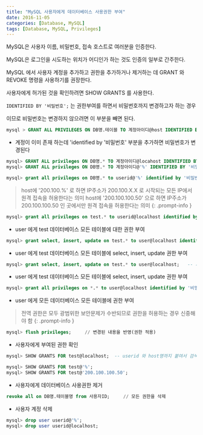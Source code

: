 ```yaml
---
title: "MySQL 사용자에게 데이터베이스 사용권한 부여"
date: 2016-11-05
categories: [Database, MySQL]
tags: [Database, MySQL, Privileges]
---
```


MySQL은 사용자 이름, 비밀번호, 접속 호스트로 여러분을 인증한다. 

MySQL은 로그인을 시도하는 위치가 어디인가 하는 것도 인증의 일부로 간주한다.

MySQL 에서 사용자 계정을 추가하고 권한을 추가하거나 제거하는 데 GRANT 와 REVOKE 명령을 사용하기를 권장한다.

사용자에게 허가된 것을 확인하려면 SHOW GRANTS 를 사용한다.


`IDENTIFIED BY '비밀번호';` 는 권한부여를 하면서 비밀번호까지 변경하고자 하는 경우

이므로 비밀번호는 변경하지 않으려면 이 부분을 빼면 된다.


```sql
mysql > GRANT ALL PRIVILEGES ON DB명.테이블 TO 계정아이디@host IDENTIFIED BY '비밀번호';
```

- 계정이 이미 존재 하는데 'identified by '비밀번호' 부분을 추가하면 비밀번호가 변경된다
```sql
mysql> GRANT ALL privileges ON DB명.* TO 계정아이디@locahost IDENTIFIED BY '비밀번호';
mysql> GRANT ALL privileges ON DB명.* TO 계정아이디@'%' IDENTIFIED BY '비밀번호';
```

```sql
mysql> grant all privileges on DB명.* to userid@'%' identified by '비밀번호' ;  //모든 원격지에서 접속 권한 추가
```

> host에 '200.100.%' 로 하면 IP주소가 200.100.X.X 로 시작되는 모든 IP에서 원격 접속을 허용한다는 의미
host에 '200.100.100.50' 으로 하면 IP주소가 200.100.100.50 인 곳에서만 원격 접속을 허용한다는 의미
{: .prompt-info }


```sql
mysql> grant all privileges on test.* to userid@localhost identified by '비밀번호';
```
- user 에게 test 데이터베이스 모든 테이블에 대한 권한 부여


```sql
mysql> grant select, insert, update on test.* to user@localhost identified by '비밀번호';
```
- user 에게 test 데이터베이스 모든 테이블에 select, insert, update 권한 부여


```sql
mysql> grant select, insert, update on test.* to user@localhost;   -- 패스워드는 변경없이 권한만 부여하는 경우
```
- user 에게 test 데이터베이스 모든 테이블에 select, insert, update 권한 부여


```sql
mysql> grant all privileges on *.* to user@localhost identified by '비밀번호' with grant option;
```

- user 에게 모든 데이터베이스 모든 테이블에 권한 부여

> 전역 권한은 모두 광범위한 보안문제가 수반되므로 권한을 허용하는 경우 신중해야 함
{: .prompt-info }

```sql
mysql> flush privileges;     // 변경된 내용을 반영(권한 적용)
```



- 사용자에게 부여된 권한 확인
```sql
mysql> SHOW GRANTS FOR test@localhost;  -- userid 와 host명까지 붙여서 검색해야 함
```

```sql
mysql> SHOW GRANTS FOR test@'%';
mysql> SHOW GRANTS FOR test@'200.100.100.50';
```


- 사용자에게 데이터베이스 사용권한 제거
```sql
revoke all on DB명.테이블명 from 사용자ID;     // 모든 권한을 삭제
```

- 사용자 계정 삭제
```sql
mysql> drop user userid@'%';
mysql> drop user userid@localhost;
```